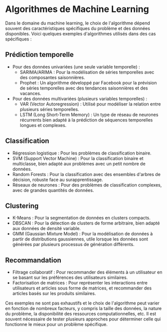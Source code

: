 # Algorithmes de Machine Learning

Dans le domaine du machine learning, le choix de l'algorithme dépend souvent des caractéristiques spécifiques du problème et des données disponibles. Voici quelques exemples d'algorithmes utilisés dans des cas spécifiques :

## Prédiction temporelle

- Pour des données univariées (une seule variable temporelle) :
  - SARIMA/ARIMA : Pour la modélisation de séries temporelles avec des composantes saisonnières.
  - Prophet : Un algorithme développé par Facebook pour la prévision de séries temporelles avec des tendances saisonnières et des vacances.
- Pour des données multivariées (plusieurs variables temporelles) :
  - VAR (Vector Autoregression) : Utilisé pour modéliser la relation entre plusieurs séries temporelles.
  - LSTM (Long Short-Term Memory) : Un type de réseau de neurones récurrents bien adapté à la prédiction de séquences temporelles longues et complexes.

## Classification

- Régression logistique : Pour les problèmes de classification binaire.
- SVM (Support Vector Machine) : Pour la classification binaire et multiclasse, bien adapté aux problèmes avec un petit nombre de données.
- Random Forests : Pour la classification avec des ensembles d'arbres de décision, robuste face au surapprentissage.
- Réseaux de neurones : Pour des problèmes de classification complexes, avec de grandes quantités de données.

## Clustering

- K-Means : Pour la segmentation de données en clusters compacts.
- DBSCAN : Pour la détection de clusters de forme arbitraire, bien adapté aux données de densité variable.
- GMM (Gaussian Mixture Model) : Pour la modélisation de données à partir de distributions gaussiennes, utile lorsque les données sont générées par plusieurs processus de génération différents.

## Recommandation

- Filtrage collaboratif : Pour recommander des éléments à un utilisateur en se basant sur les préférences des utilisateurs similaires.
- Factorisation de matrices : Pour représenter les interactions entre utilisateurs et articles sous forme de matrices, et recommander des articles basés sur les produits similaires.

Ces exemples ne sont pas exhaustifs et le choix de l'algorithme peut varier en fonction de nombreux facteurs, y compris la taille des données, la nature du problème, la disponibilité des ressources computationnelles, etc. Il est souvent nécessaire de tester plusieurs approches pour déterminer celle qui fonctionne le mieux pour un problème spécifique.

